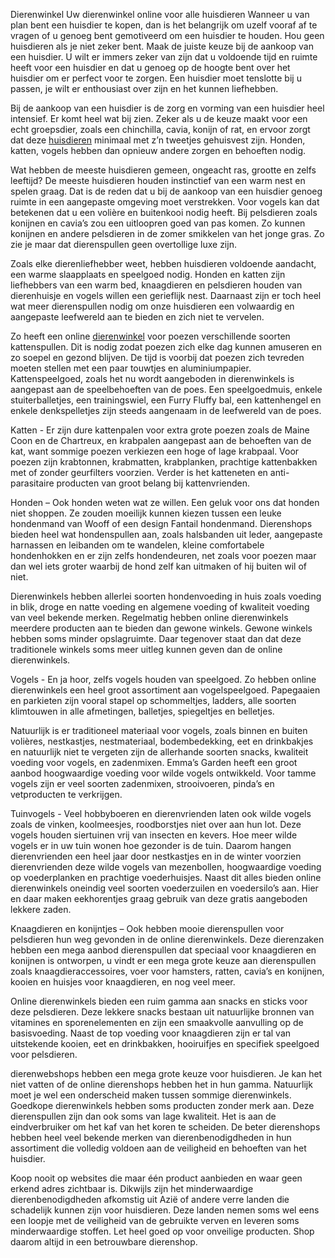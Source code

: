 Dierenwinkel
Uw dierenwinkel online voor alle huisdieren
Wanneer u van plan bent een huisdier te kopen, dan is het belangrijk om uzelf vooraf af te vragen of u genoeg bent gemotiveerd om een huisdier te houden. Hou geen huisdieren als je niet zeker bent. Maak de juiste keuze bij de aankoop van een huisdier. U wilt er immers zeker van zijn dat u voldoende tijd en ruimte heeft voor een huisdier en dat u genoeg op de hoogte bent over het huisdier om er perfect voor te zorgen. Een huisdier moet tenslotte bij u passen, je wilt er enthousiast over zijn en het kunnen liefhebben.

Bij de aankoop van een huisdier is de zorg en vorming van een huisdier heel intensief. Er komt heel wat bij zien. Zeker als u de keuze maakt voor een echt groepsdier, zoals een chinchilla, cavia, konijn of rat, en ervoor zorgt dat deze [huisdieren](https://sites.google.com/view/dierenwinkel/) minimaal met z’n tweetjes gehuisvest zijn. Honden, katten, vogels hebben dan opnieuw andere zorgen en behoeften nodig. 

Wat hebben de meeste huisdieren gemeen, ongeacht ras, grootte en zelfs leeftijd? De meeste huisdieren houden instinctief van een warm nest en spelen graag. Dat is de reden dat u bij de aankoop van een huisdier genoeg ruimte in een aangepaste omgeving moet verstrekken. Voor vogels kan dat betekenen dat u een volière en buitenkooi nodig heeft. Bij pelsdieren zoals konijnen en cavia’s zou een uitloopren goed van pas komen. Zo kunnen konijnen en andere pelsdieren in de zomer smikkelen van het jonge gras. Zo zie je maar dat dierenspullen geen overtollige luxe zijn.  

Zoals elke dierenliefhebber weet, hebben huisdieren voldoende aandacht, een warme slaapplaats en speelgoed nodig. Honden en katten zijn liefhebbers van een warm bed, knaagdieren en pelsdieren houden van dierenhuisje en vogels willen een gerieflijk nest. Daarnaast zijn er toch heel wat meer dierenspullen nodig om onze huisdieren een volwaardig en aangepaste leefwereld aan te bieden en zich niet te vervelen.  

Zo heeft een online [dierenwinkel](https://www.bopets.eu) voor poezen verschillende soorten kattenspullen. Dit is nodig zodat poezen zich elke dag kunnen amuseren en zo soepel en gezond blijven. De tijd is voorbij dat poezen zich tevreden moeten stellen met een paar touwtjes en aluminiumpapier. Kattenspeelgoed, zoals het nu wordt aangeboden in dierenwinkels is aangepast aan de speelbehoeften van de poes. Een speelgoedmuis, enkele stuiterballetjes, een trainingswiel, een Furry Fluffy bal, een kattenhengel en enkele denkspelletjes zijn steeds aangenaam in de leefwereld van de poes.

Katten - Er zijn dure kattenpalen voor extra grote poezen zoals de Maine Coon en de Chartreux, en krabpalen aangepast aan de behoeften van de kat, want sommige poezen verkiezen een hoge of lage krabpaal. Voor poezen zijn krabtonnen, krabmatten, krabplanken, prachtige kattenbakken met of zonder geurfilters voorzien. Verder is het katteneten en anti-parasitaire producten van groot belang bij kattenvrienden.  

Honden – Ook honden weten wat ze willen. Een geluk voor ons dat honden niet shoppen. Ze zouden moeilijk kunnen kiezen  tussen een leuke hondenmand van Wooff of een design Fantail hondenmand. Dierenshops bieden heel wat hondenspullen aan, zoals  halsbanden uit leder, aangepaste harnassen en leibanden om te wandelen, kleine comfortabele hondenhokken en er zijn zelfs hondendeuren, net zoals voor poezen maar dan wel iets groter waarbij de hond zelf kan uitmaken of hij buiten wil of niet. 

Dierenwinkels hebben allerlei soorten hondenvoeding in huis zoals voeding in blik, droge en natte voeding en algemene voeding of kwaliteit voeding van veel bekende merken. Regelmatig hebben online dierenwinkels meerdere producten aan te bieden dan gewone winkels. Gewone winkels hebben soms minder opslagruimte. Daar tegenover staat dan dat deze traditionele winkels soms meer uitleg kunnen geven dan de online dierenwinkels.

Vogels - En ja hoor, zelfs vogels houden van speelgoed. Zo hebben online dierenwinkels een heel groot assortiment aan vogelspeelgoed. Papegaaien en parkieten zijn vooral stapel op schommeltjes, ladders, alle soorten klimtouwen in alle afmetingen, balletjes, spiegeltjes en belletjes.

Natuurlijk is er traditioneel materiaal voor vogels, zoals binnen en buiten volières, nestkastjes, nestmateriaal, bodembedekking, eet en drinkbakjes en natuurlijk niet te vergeten zijn de allerhande soorten snacks, kwaliteit voeding voor vogels, en zadenmixen. Emma’s Garden heeft een groot aanbod hoogwaardige voeding voor wilde vogels ontwikkeld. Voor tamme vogels zijn er veel soorten zadenmixen, strooivoeren, pinda’s en vetproducten te verkrijgen. 

Tuinvogels - Veel hobbyboeren en dierenvrienden laten ook wilde vogels zoals de vinken, koolmeesjes, roodborstjes niet over aan hun lot. Deze vogels houden siertuinen vrij van insecten en kevers. Hoe meer wilde vogels er in uw tuin wonen hoe gezonder is de tuin. Daarom hangen dierenvrienden een heel jaar door nestkastjes en in de winter voorzien dierenvrienden deze wilde vogels van mezenbollen, hoogwaardige voeding op voederplanken en prachtige voederhuisjes. Naast dit alles bieden online dierenwinkels oneindig veel soorten voederzuilen en voedersilo’s aan. Hier en daar maken eekhorentjes graag gebruik van deze gratis aangeboden lekkere zaden.

Knaagdieren en konijntjes – Ook hebben mooie dierenspullen voor pelsdieren hun weg gevonden in de online dierenwinkels. Deze dierenzaken hebben een mega aanbod dierenspullen dat speciaal voor knaagdieren en konijnen is ontworpen, u vindt er een mega grote keuze aan dierenspullen zoals knaagdieraccessoires, voer voor hamsters, ratten, cavia’s en konijnen, kooien en huisjes voor knaagdieren, en nog veel meer. 

Online dierenwinkels bieden een ruim gamma aan snacks en sticks voor deze pelsdieren. Deze lekkere snacks bestaan uit natuurlijke bronnen van vitamines en sporenelementen en zijn een smaakvolle aanvulling op de basisvoeding. Naast de top voeding voor knaagdieren zijn er tal van uitstekende kooien, eet en drinkbakken, hooiruifjes en specifiek speelgoed voor pelsdieren. 

dierenwebshops hebben een mega grote keuze voor huisdieren. Je kan het niet vatten of de online dierenshops hebben het in hun gamma. Natuurlijk moet je wel een onderscheid maken tussen sommige dierenwinkels. Goedkope dierenwinkels hebben soms producten zonder merk aan. Deze  dierenspullen zijn dan ook soms van lage kwaliteit. Het is aan de eindverbruiker om het kaf van het koren te scheiden. De beter dierenshops hebben heel veel bekende merken van dierenbenodigdheden in hun assortiment die volledig voldoen aan de veiligheid en behoeften van het huisdier. 

Koop nooit op websites die maar één product aanbieden en waar geen erkend adres zichtbaar is. Dikwijls zijn het minderwaardige dierenbenodigdheden afkomstig uit Azië of andere verre landen die schadelijk kunnen zijn voor huisdieren. Deze landen nemen soms wel eens een loopje met de veiligheid van de gebruikte verven en leveren soms minderwaardige stoffen. Let heel goed op voor onveilige producten. Shop daarom altijd in een betrouwbare dierenshop.     
